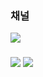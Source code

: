 ### 채널
<a href="https://velog.io/@rawoon" target="_blank"><img src="https://img.shields.io/badge/Velog-20C997?style=flat&logo=Velog&logoColor=white"/></a>
### 
<img src="https://img.shields.io/badge/SSAFY%207%EA%B8%B0-1BB1E7?style=flat&logo=SSAFY&logoColor=white"/> <img src="https://img.shields.io/badge/%ED%95%9C%EC%BB%B4%EC%95%84%EC%B9%B4%EB%8D%B0%EB%AF%B8-blue?style=flat&logo=SSAFY&logoColor=white"/>
